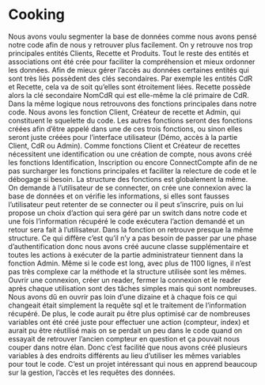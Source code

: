 # Cooking
Nous avons voulu segmenter la base de données comme nous avons pensé notre code afin de nous y retrouver plus facilement. On y retrouve nos trop principales entités Clients, Recette et Produits. Tout le reste des entités et associations ont été crée pour faciliter la compréhension et mieux ordonner les données. Afin de mieux gérer l’accès au données certaines entités qui sont très liés possèdent des clés secondaires. Par exemple les entités CdR et Recette, cela va de soit qu’elles sont étroitement liées. Recette possède alors la clé secondaire NomCdR qui est elle-même la clé primaire de CdR.
Dans la même logique nous retrouvons des fonctions principales dans notre code. Nous avons les fonction Client, Créateur de recette et Admin, qui constituent le squelette du code. Les autres fonctions seront des fonctions créées afin d’être appelé dans une de ces trois fonctions, ou sinon elles seront juste créées pour l’interface utilisateur (Démo, accès à la partie Client, CdR ou Admin).
Comme fonctions Client et Créateur de recettes nécessitent une identification ou une création de compte, nous avons créé les fonctions Identification, Inscription ou encore ConnectCompte afin de ne pas surcharger les fonctions principales et faciliter la relecture de code et le débogage si besoin. La structure des fonctions est globalement la même. On demande à l’utilisateur de se connecter, on crée une connexion avec la base de données et on vérifie les informations, si elles sont fausses l’utilisateur peut retenter de se connecter ou il peut s’inscrire, puis on lui propose un choix d’action qui sera géré par un switch dans notre code et une fois l’information récupéré le code exécutera l’action demandé et un retour sera fait à l’utilisateur. Dans la fonction on retrouve presque la même structure. Ce qui diffère c’est qu’il n’y a pas besoin de passer par une phase d’authentification donc nous avons créé aucune classe supplémentaire et toutes les actions à exécuter de la partie administrateur tiennent dans la fonction Admin.
Même si le code est long, avec plus de 1100 lignes, il n’est pas très complexe car la méthode et la structure utilisée sont les mêmes. Ouvrir une connexion, créer un reader, fermer la connexion et le reader après chaque utilisation sont des tâches simples mais qui sont nombreuses. Nous avons dû en ouvrir pas loin d’une dizaine et à chaque fois ce qui changeait était simplement la requête sql et le traitement de l’information récupéré. De plus, le code aurait pu être plus optimisé car de nombreuses variables ont été créé juste pour effectuer une action (compteur, index) et aurait pu être réutilisé mais on se perdait un peu dans le code quand on essayait de retrouver l’ancien compteur en question et ça pouvait nous couper dans notre élan. Donc c’est facilité que nous avons créé plusieurs variables à des endroits différents au lieu d’utiliser les mêmes variables pour tout le code.
C’est un projet intéressant qui nous en apprend beaucoup sur la gestion, l’accès et les requêtes des données.